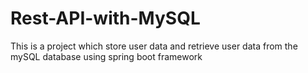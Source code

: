 # Rest-API-with-MySQL
This is a project which store user data and retrieve user data from the mySQL database using spring boot framework
